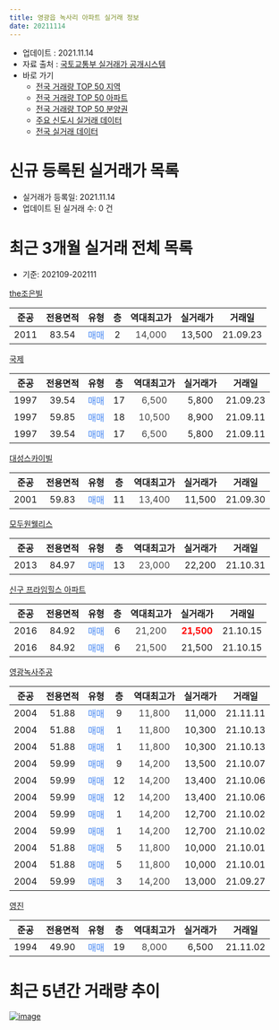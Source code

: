 ```yaml
---
title: 영광읍 녹사리 아파트 실거래 정보
date: 20211114
---
```


* 업데이트 : 2021.11.14
* 자료 출처 : [국토교통부 실거래가 공개시스템](http://rt.molit.go.kr)
* 바로 가기
    * [전국 거래량 TOP 50 지역](https://apt-info.github.io/apt-trade-info/tr)
    * [전국 거래량 TOP 50 아파트](https://apt-info.github.io/apt-trade-info/ta)
    * [전국 거래량 TOP 50 분양권](https://apt-info.github.io/apt-trade-info/tb)
    * [주요 신도시 실거래 데이터](https://apt-info.github.io/apt-trade-info/newtown)
    * [전국 실거래 데이터](https://apt-info.github.io/apt-trade-info/all)



<script async src="https://pagead2.googlesyndication.com/pagead/js/adsbygoogle.js"></script>
<!-- 기본광고 -->
<ins class="adsbygoogle"
     style="display:block"
     data-ad-client="ca-pub-1142216861245946"
     data-ad-slot="4805727019"
     data-ad-format="auto"
     data-full-width-responsive="true"></ins>
<script>
     (adsbygoogle = window.adsbygoogle || []).push({});
</script>


# 신규 등록된 실거래가 목록

* 실거래가 등록일: 2021.11.14
* 업데이트 된 실거래 수: 0 건




<script async src="https://pagead2.googlesyndication.com/pagead/js/adsbygoogle.js"></script>
<!-- 기본광고 -->
<ins class="adsbygoogle"
     style="display:block"
     data-ad-client="ca-pub-1142216861245946"
     data-ad-slot="4805727019"
     data-ad-format="auto"
     data-full-width-responsive="true"></ins>
<script>
     (adsbygoogle = window.adsbygoogle || []).push({});
</script>


# 최근 3개월 실거래 전체 목록
* 기준: 202109-202111


[the조은빌](https://search.naver.com/search.naver?query=the%EC%A1%B0%EC%9D%80%EB%B9%8C)

|준공|전용면적|유형|층|역대최고가|실거래가|거래일|
|:---:|:---:|:---:|:---:|:---:|:---:|:---:|
|2011|83.54|<span style="color:#4285F3">매매</span>|2|<span style="color:#444444">14,000</span>|13,500|21.09.23|

[국제](https://search.naver.com/search.naver?query=%EA%B5%AD%EC%A0%9C)

|준공|전용면적|유형|층|역대최고가|실거래가|거래일|
|:---:|:---:|:---:|:---:|:---:|:---:|:---:|
|1997|39.54|<span style="color:#4285F3">매매</span>|17|<span style="color:#444444">6,500</span>|5,800|21.09.23|
|1997|59.85|<span style="color:#4285F3">매매</span>|18|<span style="color:#444444">10,500</span>|8,900|21.09.11|
|1997|39.54|<span style="color:#4285F3">매매</span>|17|<span style="color:#444444">6,500</span>|5,800|21.09.11|

[대성스카이빌](https://search.naver.com/search.naver?query=%EB%8C%80%EC%84%B1%EC%8A%A4%EC%B9%B4%EC%9D%B4%EB%B9%8C)

|준공|전용면적|유형|층|역대최고가|실거래가|거래일|
|:---:|:---:|:---:|:---:|:---:|:---:|:---:|
|2001|59.83|<span style="color:#4285F3">매매</span>|11|<span style="color:#444444">13,400</span>|11,500|21.09.30|

[모두원웰리스](https://search.naver.com/search.naver?query=%EB%AA%A8%EB%91%90%EC%9B%90%EC%9B%B0%EB%A6%AC%EC%8A%A4)

|준공|전용면적|유형|층|역대최고가|실거래가|거래일|
|:---:|:---:|:---:|:---:|:---:|:---:|:---:|
|2013|84.97|<span style="color:#4285F3">매매</span>|13|<span style="color:#444444">23,000</span>|22,200|21.10.31|

[신구 프라임힐스 아파트](https://search.naver.com/search.naver?query=%EC%8B%A0%EA%B5%AC+%ED%94%84%EB%9D%BC%EC%9E%84%ED%9E%90%EC%8A%A4+%EC%95%84%ED%8C%8C%ED%8A%B8)

|준공|전용면적|유형|층|역대최고가|실거래가|거래일|
|:---:|:---:|:---:|:---:|:---:|:---:|:---:|
|2016|84.92|<span style="color:#4285F3">매매</span>|6|<span style="color:#444444">21,200</span>|<b><span style="color:#FF0000">21,500</span></b>|21.10.15|
|2016|84.92|<span style="color:#4285F3">매매</span>|6|<span style="color:#444444">21,500</span>|21,500|21.10.15|

[영광녹사주공](https://search.naver.com/search.naver?query=%EC%98%81%EA%B4%91%EB%85%B9%EC%82%AC%EC%A3%BC%EA%B3%B5)

|준공|전용면적|유형|층|역대최고가|실거래가|거래일|
|:---:|:---:|:---:|:---:|:---:|:---:|:---:|
|2004|51.88|<span style="color:#4285F3">매매</span>|9|<span style="color:#444444">11,800</span>|11,000|21.11.11|
|2004|51.88|<span style="color:#4285F3">매매</span>|1|<span style="color:#444444">11,800</span>|10,300|21.10.13|
|2004|51.88|<span style="color:#4285F3">매매</span>|1|<span style="color:#444444">11,800</span>|10,300|21.10.13|
|2004|59.99|<span style="color:#4285F3">매매</span>|9|<span style="color:#444444">14,200</span>|13,500|21.10.07|
|2004|59.99|<span style="color:#4285F3">매매</span>|12|<span style="color:#444444">14,200</span>|13,400|21.10.06|
|2004|59.99|<span style="color:#4285F3">매매</span>|12|<span style="color:#444444">14,200</span>|13,400|21.10.06|
|2004|59.99|<span style="color:#4285F3">매매</span>|1|<span style="color:#444444">14,200</span>|12,700|21.10.02|
|2004|59.99|<span style="color:#4285F3">매매</span>|1|<span style="color:#444444">14,200</span>|12,700|21.10.02|
|2004|51.88|<span style="color:#4285F3">매매</span>|5|<span style="color:#444444">11,800</span>|10,000|21.10.01|
|2004|51.88|<span style="color:#4285F3">매매</span>|5|<span style="color:#444444">11,800</span>|10,000|21.10.01|
|2004|59.99|<span style="color:#4285F3">매매</span>|3|<span style="color:#444444">14,200</span>|13,000|21.09.27|

[영진](https://search.naver.com/search.naver?query=%EC%98%81%EC%A7%84)

|준공|전용면적|유형|층|역대최고가|실거래가|거래일|
|:---:|:---:|:---:|:---:|:---:|:---:|:---:|
|1994|49.90|<span style="color:#4285F3">매매</span>|19|<span style="color:#444444">8,000</span>|6,500|21.11.02|



<script async src="https://pagead2.googlesyndication.com/pagead/js/adsbygoogle.js"></script>
<!-- 기본광고 -->
<ins class="adsbygoogle"
     style="display:block"
     data-ad-client="ca-pub-1142216861245946"
     data-ad-slot="4805727019"
     data-ad-format="auto"
     data-full-width-responsive="true"></ins>
<script>
     (adsbygoogle = window.adsbygoogle || []).push({});
</script>


# 최근 5년간 거래량 추이


<div style="width:100%;">
    <canvas id="deal_progress" height="200"></canvas>
</div>

<script>
new Chart(document.getElementById("deal_progress"), {
    type: 'line',
    data: {
        labels: ['16.01','16.02','16.03','16.04','16.05','16.06','16.07','16.08','16.09','16.10','16.11','16.12','17.01','17.02','17.03','17.04','17.05','17.06','17.07','17.08','17.09','17.10','17.11','17.12','18.01','18.02','18.03','18.04','18.05','18.06','18.07','18.08','18.09','18.10','18.11','18.12','19.01','19.02','19.03','19.04','19.05','19.06','19.07','19.08','19.09','19.10','19.11','19.12','20.01','20.02','20.03','20.04','20.05','20.06','20.07','20.08','20.09','20.10','20.11','20.12','21.01','21.02','21.03','21.04','21.05','21.06','21.07','21.08','21.09','21.10','21.11'],
        datasets: [{
            label: '매매/분양권',
            data: [7,7,12,10,8,5,6,10,7,8,6,8,5,9,8,4,6,8,8,3,6,9,9,7,3,8,11,14,15,9,8,11,7,15,12,10,8,9,10,7,3,6,10,8,6,14,4,5,3,7,7,4,7,10,7,1,7,5,13,10,6,5,7,6,10,9,9,7,6,12,2],
            borderColor: "rgba(66, 133, 243, 1)",
            backgroundColor: "rgba(66, 133, 243, 0.05)",
            borderWidth: 1,
            pointRadius: 0,
            fill: false,
            lineTension: 0
        },{
            label: '전/월세',
            data: [1,1,3,2,2,2,2,1,0,1,0,3,0,2,0,2,1,1,1,2,0,1,2,2,0,3,6,2,2,2,2,3,2,0,1,3,6,2,2,1,4,0,1,0,3,0,0,1,1,1,2,1,1,0,2,1,1,3,3,4,2,0,2,2,1,0,1,0,0,0,0],
            borderColor: "rgba(255, 90, 0, 1)",
            backgroundColor: "rgba(255, 90, 0, 0.05)",
            borderWidth: 1,
            pointRadius: 0,
            fill: false,
            lineTension: 0
        },{
            label: '합계',
            data: [8,8,15,12,10,7,8,11,7,9,6,11,5,11,8,6,7,9,9,5,6,10,11,9,3,11,17,16,17,11,10,14,9,15,13,13,14,11,12,8,7,6,11,8,9,14,4,6,4,8,9,5,8,10,9,2,8,8,16,14,8,5,9,8,11,9,10,7,6,12,2],
            borderColor: "rgba(0, 0, 0, 1)",
            backgroundColor: "rgba(0, 0, 0, 0.03)",
            borderWidth: 0.1,
            pointRadius: 0,
            fill: true,
            lineTension: 0
        }
        ]
    },
    options: {
        responsive: true,
        title: {
            display: false
        },
        tooltips: {
            mode: 'index',
            intersect: false
        },
        hover: {
            mode: 'nearest',
            intersect: true
        },
        scales: {
            xAxes: [{
                display: true,
                scaleLabel: {
                    display: true,
                    labelString: '년/월'
                }
            }],
            yAxes: [{
                display: true,
                ticks: {
                    suggestedMin: 0,
                },
                scaleLabel: {
                    display: true,
                    labelString: '실거래 수'
                }
            }]
        }
    }
});

</script>


[![image](https://apt-info.github.io/images/2020-01-03-apt-trade-info/1024x500.png)](https://play.google.com/store/apps/details?id=com.aptinfo.apttradeinfo)


